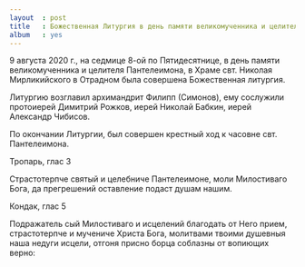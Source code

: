 ```yaml
---
layout  : post
title   : Божественная Литургия в день памяти великомученника и целителя Пантелеимона.
album   : yes
---
```

9 августа 2020 г., на седмице 8-ой по Пятидесятнице, в день памяти великомученника и целителя Пантелеимона, в Храме свт. Николая Мирликийского в Отрадном была совершена Божественная литургия.

Литургию возглавил архимандрит Филипп (Симонов), ему сослужили протоиерей Димитрий Рожков, иерей Николай Бабкин, иерей Александр Чибисов. 

По окончании Литургии, был совершен крестный ход к часовне свт. Пантелеимона. 

Тропарь, глас 3

Страстотерпче святый и целебниче Пантелеимоне, моли Милостиваго Бога, да прегрешений оставление подаст душам нашим.

Кондак, глас 5

Подражатель сый Милостиваго и исцелений благодать от Него прием, страстотерпче и мучениче Христа Бога, молитвами твоими душевныя наша недуги исцели, отгоня присно борца соблазны от вопиющих верно:
